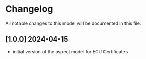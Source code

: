# Changelog

All notable changes to this model will be documented in this file.

## [1.0.0] 2024-04-15

- initial version of the aspect model for ECU Certificates

